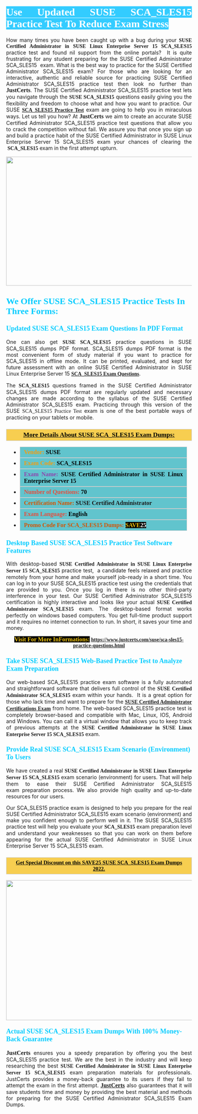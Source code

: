 <h1 style="text-align: justify;"><span style="color:#ffffff;"><span style="font-family:Georgia,serif;"><strong><span style="background-color:#33ccff;">Use Updated SUSE SCA_SLES15 Practice Test To Reduce Exam Stress</span></strong></span></span></h1>

<p style="text-align: justify;">How many times you have been caught up with a bug during your <span style="font-family:Georgia,serif;"><strong>SUSE Certified Administrator in SUSE Linux Enterprise Server 15 SCA_SLES15</strong></span> practice test and found nil support from the online portals?  It is quite frustrating for any student preparing for the SUSE Certified Administrator SCA_SLES15  exam. What is the best way to practice for the SUSE Certified Administrator SCA_SLES15 exam? For those who are looking for an interactive, authentic and reliable source for practicing SUSE Certified Administrator SCA_SLES15 practice test then look no further than <span style="font-size:16px;"><span style="font-family:Georgia,serif;"><strong>JustCerts</strong></span></span>. The SUSE Certified Administrator SCA_SLES15 practice test lets you navigate through the <span style="font-family:Georgia,serif;"><strong>SUSE SCA_SLES15</strong></span> questions easily giving you the flexibility and freedom to choose what and how you want to practice. Our SUSE <span style="font-family:Georgia,serif;"><strong><a href="https://www.justcerts.com/suse/sca-sles15-practice-questions.html">SCA_SLES15 Practice Test</a></strong></span> exam are going to help you in miraculous ways. Let us tell you how? At <span style="font-family:Georgia,serif;"><span style="font-size:16px;"><strong>JustCerts</strong></span></span> we aim to create an accurate SUSE Certified Administrator SCA_SLES15 practice test questions that allow you to crack the competition without fail. We assure you that once you sign up and build a practice habit of the SUSE Certified Administrator in SUSE Linux Enterprise Server 15 SCA_SLES15 exam your chances of clearing the <span style="font-family:Georgia,serif;"><strong> SCA_SLES15</strong></span> exam in the first attempt upturn.</p>

<p style="text-align: center;"><a href="https://www.justcerts.com/suse/sca-sles15-practice-questions.html"><img alt="" src="https://i.imgur.com/tWVNC2Y.jpg" style="width: 720px; height: 350px;" /></a></p>

<h2 style="margin-right:0in; margin-left:0in"><span style="color:#00ccff;"><span style="font-family:Georgia,serif;"><strong><span style="font-size:18pt">We Offer SUSE SCA_SLES15 Practice Tests In Three Forms:</span></strong></span></span></h2>

<h3 style="margin-right:0in; margin-left:0in"><span style="color:#00ccff;"><span style="font-family:Georgia,serif;"><strong><span style="font-size:13.5pt">Updated SUSE SCA_SLES15 Exam Questions In PDF Format</span></strong></span></span></h3>

<p style="text-align: justify;">One can also get <span style="font-family:Georgia,serif;"><strong>SUSE SCA_SLES15</strong></span> practice questions in SUSE SCA_SLES15 dumps PDF format. SCA_SLES15 dumps PDF format is the most convenient form of study material if you want to practice for SCA_SLES15 in offline mode. It can be printed, evaluated, and kept for future assessment with an online SUSE Certified Administrator in SUSE Linux Enterprise Server 15 <span style="font-family:Georgia,serif;"><strong><a href="https://www.justcerts.com/suse/sca-sles15-practice-questions.html">SCA_SLES15 Exam Questions</a></strong></span>.</p>

<p style="text-align: justify;">The <span style="font-family:Georgia,serif;"><strong> SCA_SLES15</strong></span> questions framed in the SUSE Certified Administrator SCA_SLES15 dumps PDF format are regularly updated and necessary changes are made according to the syllabus of the SUSE Certified Administrator SCA_SLES15 exam. Practicing through this version of the SUSE <span style="font-family:Georgia,serif;">SCA_SLES15 Practice Test</span> exam is one of the best portable ways of practicing on your tablets or mobile.</p>

<h3 style="background: #f7ce50; border: 1px solid rgb(204, 204, 204); padding: 5px 10px; text-align: center;"><span style="font-family:Georgia,serif;"><u><u><span style="color:#000000;"><span style="font-size:11pt"><span style="line-height:normal"><b><span style="font-size:13.0pt"><span cambria="">More Details About SUSE SCA_SLES15 Exam Dumps:</span></span></b></span></span></span></u></u></span></h3>

<ul>
	<li style="margin:0cm 10pt">
	<div style="background:#61c4cd; border: 1px solid rgb(204, 204, 204); padding: 5px 10px; text-align: justify;"><span style="font-family:Georgia,serif;"><span style="font-size:11pt"><span style="line-height:normal"><b><span style="font-size:12.0pt"><span new="" roman="" times=""><span style="color:#f39c12;">Vendor:</span> <span style="color:#000000;">SUSE</span></span></span></b></span></span></span></div>
	</li>
	<li style="margin:0cm 10pt">
	<div style="background: #61c4cd; border: 1px solid rgb(204, 204, 204); padding: 5px 10px; text-align: justify;"><span style="font-family:Georgia,serif;"><span style="font-size:11pt"><span style="line-height:normal"><b><span style="font-size:12.0pt"><span new="" roman="" times=""><span style="color:#f39c12;">Exam Code:</span> <span style="color:#000000;">SCA_SLES15</span></span></span></b></span></span></span></div>
	</li>
	<li style="margin:0cm 10pt">
	<div style="background: #61c4cd; border: 1px solid rgb(204, 204, 204); padding: 5px 10px; text-align: justify;"><span style="font-family:Georgia,serif;"><span style="font-size:11pt"><span style="line-height:normal"><b><span style="font-size:12.0pt"><span new="" roman="" times=""><span style="color:#8e44ad;">Exam Name:</span> <span style="color:#000000;">SUSE Certified Administrator in SUSE Linux Enterprise Server 15</span></span></span></b></span></span></span></div>
	</li>
	<li style="margin:0cm 10pt">
	<div style="background: #61c4cd; border: 1px solid rgb(204, 204, 204); padding: 5px 10px;"><span style="font-family:Georgia,serif;"><span style="font-size:11pt"><span style="line-height:normal"><b><span style="font-size:12.0pt"><span new="" roman="" times=""><span style="color:#e74c3c;">Number of Questions:</span><span style="color:#000000;"><span style="color:#f1c40f;"> </span>70</span></span></span></b></span></span></span></div>
	</li>
	<li style="margin:0cm 10pt">
	<div style="background: #61c4cd; border: 1px solid rgb(204, 204, 204); padding: 5px 10px; text-align: justify;"><span style="font-family:Georgia,serif;"><span style="font-size:11pt"><span style="line-height:normal"><b><span style="font-size:12.0pt"><span new="" roman="" times=""><span style="color:#d35400;">Certification Name:</span> SUSE Certified Administrator</span></span></b></span></span></span></div>
	</li>
	<li style="margin:0cm 10pt">
	<div style="background: #61c4cd; border: 1px solid rgb(204, 204, 204); padding: 5px 10px; text-align: justify;"><span style="font-family:Georgia,serif;"><span style="font-size:11pt"><span style="line-height:normal"><b><span style="font-size:12.0pt"><span new="" roman="" times=""><span style="color:#e74c3c;">Exam Language:</span> <span style="color:#000000;">English</span></span></span></b></span></span></span></div>
	</li>
	<li style="margin:0cm 10pt">
	<div style="background: #61c4cd; border: 1px solid rgb(204, 204, 204); padding: 5px 10px;"><span style="font-family:Georgia,serif;"><span style="font-size:11pt"><span style="line-height:normal"><b><span style="font-size:12.0pt"><span new="" roman="" times=""><span style="color:#d35400;">Promo Code For SCA_SLES15 Dumps:</span><span style="color:#f1c40f;"> <span style="background-color:#000000;">SAVE</span></span><span style="color:#ffffff;"><span style="background-color:#000000;">25</span></span></span></span></b></span></span></span></div>
	</li>
</ul>

<h3 style="margin-right:0in; margin-left:0in"><span style="color:#00ccff;"><span style="font-family:Georgia,serif;"><strong><span style="font-size:13.5pt">Desktop Based SUSE SCA_SLES15 Practice Test Software Features</span></strong></span></span></h3>

<p style="text-align: justify;">With desktop-based <span style="font-family:Georgia,serif;"><strong>SUSE Certified Administrator in SUSE Linux Enterprise Server 15 SCA_SLES15</strong></span> practice test,  a candidate feels relaxed and practice remotely from your home and make yourself job-ready in a short time. You can log in to your SUSE SCA_SLES15 practice test using the credentials that are provided to you. Once you log in there is no other third-party interference in your test. Our SUSE Certified Administrator SCA_SLES15 certification is highly interactive and looks like your actual <span style="font-family:Georgia,serif;"><strong>SUSE Certified Administrator SCA_SLES15</strong></span> exam. The desktop-based format works perfectly on windows based computers. You get full-time product support and it requires no internet connection to run. In short, it saves your time and money.</p>

<p style="text-align: center;"><span style="font-family:Georgia,serif;"><strong><span style="font-size:16px;"><span style="color:#f1c40f;"><span style="background-color:#000000;">Visit For More InFormations:</span></span></span> <a href="https://www.justcerts.com/suse/sca-sles15-practice-questions.html">https://www.justcerts.com/suse/sca-sles15-practice-questions.html</a></strong></span></p>

<h3 style="margin-right:0in; margin-left:0in"><span style="color:#00ccff;"><span style="font-family:Georgia,serif;"><strong><span style="font-size:13.5pt">Take SUSE SCA_SLES15 Web-Based Practice Test to Analyze Exam Preparation</span></strong></span></span></h3>

<p style="text-align: justify;">Our web-based SCA_SLES15 practice exam software is a fully automated and straightforward software that delivers full control of the <span style="font-family:Georgia,serif;"><strong>SUSE Certified Administrator SCA_SLES15</strong></span> exam within your hands.  It is a great option for those who lack time and want to prepare for the <a href="https://www.justcerts.com/suse/suse-certified-administrator-certification-exams.html"><span style="font-family:Georgia,serif;"><strong>SUSE Certified Administrator Certifications Exam</strong></span></a> from home. The web-based SCA_SLES15 practice test is completely browser-based and compatible with Mac, Linux, IOS, Android and Windows. You can call it a virtual window that allows you to keep track of previous attempts at the <span style="font-family:Georgia,serif;"><strong>SUSE Certified Administrator in SUSE Linux Enterprise Server 15 SCA_SLES15</strong></span> exam.</p>

<h3 style="margin-right:0in; margin-left:0in"><span style="color:#00ccff;"><span style="font-family:Georgia,serif;"><strong><span style="font-size:13.5pt">Provide Real SUSE SCA_SLES15 Exam Scenario (Environment) To Users</span></strong></span></span></h3>

<p style="text-align: justify;">We have created a real <span style="font-family:Georgia,serif;"><strong>SUSE Certified Administrator in SUSE Linux Enterprise Server 15 SCA_SLES15</strong></span> exam scenario (environment) for users. That will help them to ease their SUSE Certified Administrator SCA_SLES15 exam preparation process. We also provide high quality and up-to-date resources for our users.</p>

<p style="text-align: justify;">Our SCA_SLES15 practice exam is designed to help you prepare for the real SUSE Certified Administrator SCA_SLES15 exam scenario (environment) and make you confident enough to perform well in it. The SUSE SCA_SLES15 practice test will help you evaluate your <span style="font-family:Georgia,serif;"><strong> SCA_SLES15</strong></span> exam preparation level and understand your weaknesses so that you can work on them before appearing for the actual SUSE Certified Administrator in SUSE Linux Enterprise Server 15 SCA_SLES15 exam.</p>

<h3 style="background: rgb(247, 206, 80); border: 1px solid rgb(204, 204, 204); padding: 5px 10px; text-align: center;"><span style="font-family:Georgia,serif;"><u><span style="color:#000000;"><span style="font-size:11pt;"><span style="line-height:normal;"><b><span cambria="">Get Special Discount on this SAVE25 SUSE SCA_SLES15 Exam Dumps 2022.</span></b></span></span></span></u></span></h3>

<p style="text-align: center;"><a href="https://www.justcerts.com/suse/sca-sles15-practice-questions.html"><img alt="" src="https://i.imgur.com/4WupoFA.jpg" style="width: 720px; height: 380px;" /></a></p>

<h4 style="margin-right: 0in; margin-left: 0in;"><span style="color:#00ccff;"><span style="font-family:Georgia,serif;"><strong><span style="font-size:13.5pt">Actual SUSE SCA_SLES15 Exam Dumps With 100% Money-Back Guarantee</span></strong></span></span></h4>

<p style="text-align: justify;"><span style="font-size:16px;"><span style="font-family:Georgia,serif;"><strong>JustCerts</strong></span></span> ensures you a speedy preparation by offering you the best SCA_SLES15 practice test. We are the best in the industry and will keep researching the best <span style="font-family:Georgia,serif;"><strong>SUSE Certified Administrator in SUSE Linux Enterprise Server 15 SCA_SLES15</strong></span> exam preparation materials for professionals. JustCerts provides a money-back guarantee to its users if they fail to attempt the exam in the first attempt. <a href="https://www.justcerts.com/"><span style="font-size:16px;"><span style="font-family:Georgia,serif;"><strong>JustCerts</strong></span></span></a> also guarantees that it will save students time and money by providing the best material and methods for preparing for the SUSE Certified Administrator SCA_SLES15 Exam Dumps.</p>
